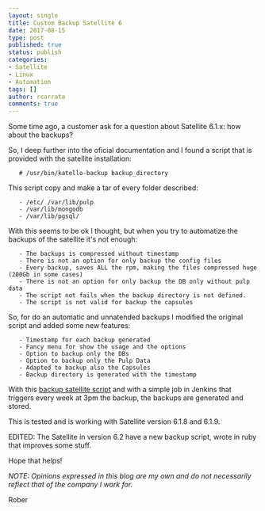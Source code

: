 ```yaml
---
layout: single
title: Custom Backup Satellite 6
date: 2017-08-15
type: post
published: true
status: publish
categories:
- Satellite
- Linux
- Automation
tags: []
author: rcarrata
comments: true
---
```


Some time ago, a customer ask for a question about Satellite 6.1.x: how about the backups?
 
So, I deep further into the oficial documentation and I found a script that is provided with the satellite installation:
 
```
   # /usr/bin/katello-backup backup_directory
``` 

This script copy and make a tar of every folder described:
 
```
   - /etc/ /var/lib/pulp
   - /var/lib/mongodb
   - /var/lib/pgsql/
```

With this seems to be ok I thought, but when you try to automatize the backups of the satellite it's not enough:
 
```
   - The backups is compressed without timestamp
   - There is not an option for only backup the config files
   - Every backup, saves ALL the rpm, making the files compressed huge (200Gb in some cases)
   - There is not an option for only backup the DB only without pulp data
   - The script not fails when the backup directory is not defined.
   - The script is not valid for backup the capsules
```

So, for do an automatic and unnatended backups I modified the original script and added some new features:
 
```
   - Timestamp for each backup generated
   - Fancy menu for show the usage and the options
   - Option to backup only the DBs
   - Option to backup only the Pulp Data
   - Adapted to backup also the Capsules
   - Backup directory is generated with the timestamp
```

With this [backup satellite script](https://github.com/rcarrata/satellite_backups/blob/master/satellite-backup.sh) and with a simple job in Jenkins that triggers every week at 3pm the backup, the backups are generated and stored.
 
This is tested and is working with Satellite version 6.1.8 and 6.1.9.
 
EDITED: The Satellite in version 6.2 have a new backup script, wrote in ruby that improves some stuff.
 
Hope that helps!
 
*NOTE: Opinions expressed in this blog are my own and do not necessarily reflect that of the company I work for.*
 
Rober


<script type="text/javascript" src="https://cdnjs.buymeacoffee.com/1.0.0/button.prod.min.js" data-name="bmc-button" data-slug="rcarrata" data-color="#FFDD00" data-emoji=""  data-font="Cookie" data-text="Buy me a coffee :)" data-outline-color="#000000" data-font-color="#000000" data-coffee-color="#ffffff" ></script>